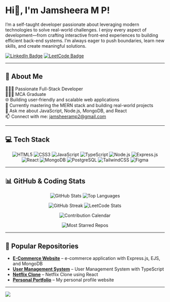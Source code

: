 # Hi👋, I'm Jamsheera M P!

I’m a self-taught developer passionate about leveraging modern technologies to solve real-world challenges. I enjoy every aspect of development—from crafting interactive front-end experiences to building efficient back-end systems. I’m always eager to push boundaries, learn new skills, and create meaningful solutions.  

[![LinkedIn Badge](https://img.shields.io/badge/LinkedIn-Connect-blue?logo=linkedin)](https://www.linkedin.com/in/jamsheera-mp/) 
[![LeetCode Badge](https://img.shields.io/badge/LeetCode-Profile-F79F1F?logo=leetcode&logoColor=white)](https://leetcode.com/u/jamsheeramp2/)

---

## 💫 About Me
👩🏻‍💻 Passionate Full-Stack Developer  
👩🏻‍🎓 MCA Graduate  
🌐 Building user-friendly and scalable web applications  
🚀 Currently mastering the MERN stack and building real-world projects  
💬 Ask me about JavaScript, Node.js, MongoDB, and React  
📫 Connect with me: [jamsheeramp2@gmail.com](mailto:jamsheeramp2@gmail.com)

---

## 💻 Tech Stack

<p align="center">
  <img alt="HTML5" src="https://img.shields.io/badge/HTML5-E34F26?style=for-the-badge&logo=html5&logoColor=white&animation=fade"/>
  <img alt="CSS3" src="https://img.shields.io/badge/CSS3-1572B6?style=for-the-badge&logo=css3&logoColor=white&animation=fade"/>
  <img alt="JavaScript" src="https://img.shields.io/badge/JavaScript-F7DF1E?style=for-the-badge&logo=javascript&logoColor=black&animation=fade"/>
  <img alt="TypeScript" src="https://img.shields.io/badge/TypeScript-3178C6?style=for-the-badge&logo=typescript&logoColor=white&animation=fade"/>
  <img alt="Node.js" src="https://img.shields.io/badge/Node.js-339933?style=for-the-badge&logo=node.js&logoColor=white&animation=fade"/>
  <img alt="Express.js" src="https://img.shields.io/badge/Express.js-000000?style=for-the-badge&logo=express&logoColor=white&animation=fade"/>
  <img alt="React" src="https://img.shields.io/badge/React-61DAFB?style=for-the-badge&logo=react&logoColor=black&animation=fade"/>
  <img alt="MongoDB" src="https://img.shields.io/badge/MongoDB-47A248?style=for-the-badge&logo=mongodb&logoColor=white&animation=fade"/>
  <img alt="PostgreSQL" src="https://img.shields.io/badge/PostgreSQL-4169E1?style=for-the-badge&logo=postgresql&logoColor=white&animation=fade"/>
  <img alt="TailwindCSS" src="https://img.shields.io/badge/TailwindCSS-06B6D4?style=for-the-badge&logo=tailwind-css&logoColor=white&animation=fade"/>
  <img alt="Figma" src="https://img.shields.io/badge/Figma-F24E1E?style=for-the-badge&logo=figma&logoColor=white&animation=fade"/>
</p>

---

## 📊 GitHub & Coding Stats

<p align="center">
  <img alt="GitHub Stats" src="https://github-readme-stats.vercel.app/api?username=jamsheera-mp&show_icons=true&hide_title=false&count_private=true&theme=radical"/>
  <img alt="Top Languages" src="https://github-readme-stats.vercel.app/api/top-langs/?username=jamsheera-mp&theme=radical&layout=compact"/>
</p>

<p align="center">
  <img alt="GitHub Streak" src="https://github-readme-streak-stats.herokuapp.com/?user=jamsheera-mp&theme=radical"/>
  <img alt="LeetCode Stats" src="https://leetcode-stats.vercel.app/api?username=jamsheeramp2&theme=dark"/>
</p>

<p align="center">
  <img alt="Contribution Calendar" src="https://github-contribution-stats.vercel.app/api/?username=jamsheera-mp&theme=radical&count_private=true"/>
</p>

<p align="center">
  <img alt="Most Starred Repos" src="https://github-readme-stats.vercel.app/api?username=jamsheera-mp&show_icons=true&theme=radical&count_private=true&hide=prs&sort=stars"/>
</p>

---

## 🔗 Popular Repositories

- **[E-Commerce Website](https://github.com/jamsheera-mp/Perfume-Castle--ecommerce-web-app)** – e-commerce application with Express.js, EJS, and MongoDB  
- **[User Management System](https://github.com/jamsheera-mp/User-Management-System)** – User Management System with TypeScript  
- **[Netflix Clone](https://github.com/jamsheera-mp/Netflix-Clone)** – Netflix Clone using React  
- **[Personal Portfolio](https://github.com/jamsheera-mp/Personal-Website)** – My personal profile website  

---

[![](https://visitcount.itsvg.in/api?id=jamsheera-mp&icon=0&color=0)](https://visitcount.itsvg.in)
